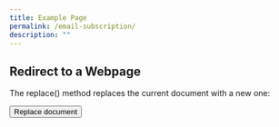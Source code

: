 ```yaml
---
title: Example Page
permalink: /email-subscription/
description: ""
---
```


<h2>Redirect to a Webpage</h2>
<p>The replace() method replaces the current document with a new one:</p>

<button>Replace document</button>